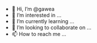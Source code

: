 - 👋 Hi, I’m @gawea
- 👀 I’m interested in ...
- 🌱 I’m currently learning ...
- 💞️ I’m looking to collaborate on ...
- 📫 How to reach me ...

<!---
gawea/gawea is a ✨ special ✨ repository because its `README.md` (this file) appears on your GitHub profile.
You can click the Preview link to take a look at your changes.
--->
